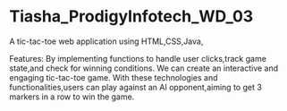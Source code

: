 # Tiasha_ProdigyInfotech_WD_03
A tic-tac-toe web application using HTML,CSS,Java,

Features:
By implementing functions to handle user clicks,track game state,and check for winning conditions.
We can create an interactive and engaging tic-tac-toe game.
With these technologies and functionalities,users can play against an AI opponent,aiming to get 3 markers in a row to win the game. 
